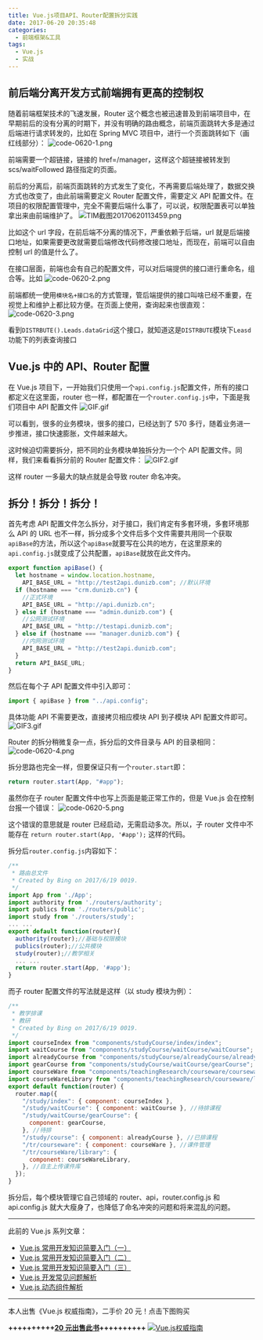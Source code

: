 ```yaml
---
title: Vue.js项目API、Router配置拆分实践
date: 2017-06-20 20:35:48
categories:
  - 前端框架&工具
tags:
  - Vue.js
  - 实战
---
```


## 前后端分离开发方式前端拥有更高的控制权

<!-- more -->

随着前端框架技术的飞速发展，Router 这个概念也被迅速普及到前端项目中，在早期前后的没有分离的时期下，并没有明确的路由概念，前端页面跳转大多是通过后端进行请求转发的，比如在 Spring MVC 项目中，进行一个页面跳转如下（画红线部分）：
![code-0620-1.png](//ww3.sinaimg.cn/large/006tNc79ly1g5d7yf3yfej30l30ecjsv.jpg)

前端需要一个超链接，链接的 href=/manager，这样这个超链接被转发到 scs/waitFollowed 路径指定的页面。

前后的分离后，前端页面跳转的方式发生了变化，不再需要后端处理了，数据交换方式也改变了，由此前端需要定义 Router 配置文件，需要定义 API 配置文件。在项目的权限配置管理中，完全不需要后端什么事了，可以说，权限配置表可以单独拿出来由前端维护了。
![TIM截图20170620113459.png](//ww4.sinaimg.cn/large/006tNc79ly1g5d7ygz8brj30yg0dbwoa.jpg)

比如这个 url 字段，在前后端不分离的情况下，严重依赖于后端，url 就是后端接口地址，如果需要更改就需要后端修改代码修改接口地址，而现在，前端可以自由控制 url 的值是什么了。

在接口层面，前端也会有自己的配置文件，可以对后端提供的接口进行重命名，组合等。比如
![code-0620-2.png](//ww4.sinaimg.cn/large/006tNc79ly1g5d7yhixgvj30p30gaac9.jpg)

前端都统一使用`模块名+接口名`的方式管理，管后端提供的接口叫啥已经不重要，在视觉上和维护上都比较方便。在页面上使用，查询起来也很直观：
![code-0620-3.png](//ww2.sinaimg.cn/large/006tNc79ly1g5d7yie0djj30nz07jglk.jpg)

看到`DISTRBUTE().Leads.dataGrid`这个接口，就知道这是`DISTRBUTE`模块下`Leasd`功能下的列表查询接口

## Vue.js 中的 API、Router 配置

在 Vue.js 项目下，一开始我们只使用一个`api.config.js`配置文件，所有的接口都定义在这里面，router 也一样，都配置在一个`router.config.js`中，下面是我们项目中 API 配置文件
![GIF.gif](//ww2.sinaimg.cn/large/006tNc79ly1g5d7yiyghrg30cm0ggb08.gif)

可以看到，很多的业务模块，很多的接口，已经达到了 570 多行，随着业务进一步推进，接口快速膨胀，文件越来越大。

这时候迫切需要拆分，把不同的业务模块单独拆分为一个个 API 配置文件。同样，我们来看看拆分前的 Router 配置文件：
![GIF2.gif](//ww3.sinaimg.cn/large/006tNc79ly1g5d7yjtqylg30cl0ewhdt.gif)

这样 router 一多最大的缺点就是会导致 router 命名冲突。

## 拆分！拆分！拆分！

首先考虑 API 配置文件怎么拆分，对于接口，我们肯定有多套环境，多套环境那么 API 的 URL 也不一样，拆分成多个文件后多个文件需要共用同一个获取`apiBase`的方法，所以这个`apiBase`就要写在公共的地方，在这里原来的`api.config.js`就变成了公共配置，`apiBase`就放在此文件内。

```js
export function apiBase() {
  let hostname = window.location.hostname,
    API_BASE_URL = "http://test2api.dunizb.com"; //默认环境
  if (hostname === "crm.dunizb.cn") {
    //正式环境
    API_BASE_URL = "http://api.dunizb.cn";
  } else if (hostname === "admin.dunizb.com") {
    //公网测试环境
    API_BASE_URL = "http://testapi.dunizb.com";
  } else if (hostname === "manager.dunizb.com") {
    //内网测试环境
    API_BASE_URL = "http://test2api.dunizb.com";
  }
  return API_BASE_URL;
}
```

然后在每个子 API 配置文件中引入即可：

```js
import { apiBase } from "../api.config";
```

具体功能 API 不需要更改，直接拷贝相应模块 API 到子模块 API 配置文件即可。
![GIF3.gif](//ww1.sinaimg.cn/large/006tNc79ly1g5d7ykobv3g30ni0ewdmb.gif)

Router 的拆分稍微复杂一点，拆分后的文件目录与 API 的目录相同：
![code-0620-4.png](//ww1.sinaimg.cn/large/006tNc79ly1g5d7ym3w2ej30ba0d90t7.jpg)

拆分思路也完全一样，但要保证只有一个`router.start`即：

```js
return router.start(App, "#app");
```

虽然你在子 router 配置文件中也写上页面是能正常工作的，但是 Vue.js 会在控制台报一个错误：
![code-0620-5.png](//ww1.sinaimg.cn/large/006tNc79ly1g5d7ymky4wj30i608pjr8.jpg)

这个错误的意思就是 router 已经启动，无需启动多次。所以，子 router 文件中不能存在 `return router.start(App, '#app');` 这样的代码。

拆分后`router.config.js`内容如下：

```js
/**
 * 路由总文件
 * Created by Bing on 2017/6/19 0019.
 */
import App from './App';
import authority from './routers/authority';
import publics from './routers/public';
import study from './routers/study';
... ...
export default function(router){
  authority(router);//基础与权限模块
  publics(router);//公共模块
  study(router);//教学相关
  ... ...
  return router.start(App, '#app');
}
```

而子 router 配置文件的写法就是这样（以 study 模块为例）：

```js
/**
 * 教学排课
 * 教研
 * Created by Bing on 2017/6/19 0019.
 */
import courseIndex from "components/studyCourse/index/index";
import waitCourse from "components/studyCourse/waitCourse/waitCourse";
import alreadyCourse from "components/studyCourse/alreadyCourse/alreadyCourse";
import gearCourse from "components/studyCourse/waitCourse/gearCourse";
import courseWare from "components/teachingResearch/courseware/courseware.vue";
import courseWareLibrary from "components/teachingResearch/courseware/library.vue";
export default function(router) {
  router.map({
    "/study/index": { component: courseIndex },
    "/study/waitCourse": { component: waitCourse }, //待排课程
    "/study/waitCourse/gearCourse": {
      component: gearCourse,
    }, //待排
    "/study/course": { component: alreadyCourse }, //已排课程
    "/tr/courseware": { component: courseWare }, //课件管理
    "/tr/courseWare/library": {
      component: courseWareLibrary,
    }, //自主上传课件库
  });
}
```

拆分后，每个模块管理它自己领域的 router、api，router.config.js 和 api.config.js 就大大瘦身了，也降低了命名冲突的问题和将来混乱的问题。

---

此前的 Vue.js 系列文章：

- [Vue.js 常用开发知识简要入门（一）](http://dunizb.com/2016/12/18/Vue.js常用开发知识简要入门（一）)
- [Vue.js 常用开发知识简要入门（二）](//www.jianshu.com/p/ce9fc4c8a7ce)
- [Vue.js 常用开发知识简要入门（三）](http://dunizb.com/2017/02/13/Vue.js常用开发知识简要入门（三）)
- [Vue.js 开发常见问题解析](http://dunizb.com/2017/06/19/Vue.js开发常见问题解析/)
- [Vue.js 动态组件解析](http://dunizb.com/2017/06/19/Vue.js动态组件解析/)

---

本人出售《Vue.js 权威指南》，二手价 20 元！点击下图购买

**++++++++++[20 元出售此书](http://dunizb.com/obook/)++++++++++**
[![Vue.js权威指南](//ww3.sinaimg.cn/large/006tNc79ly1g5d7yn253zj30g20jkdjd.jpg)](http://dunizb.com/obook/)
